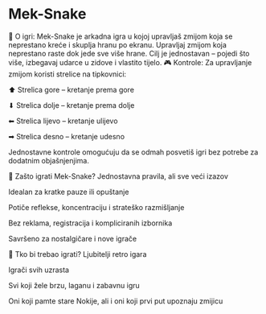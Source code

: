 # Mek-Snake

🐍 O igri:
Mek-Snake je arkadna igra u kojoj upravljaš zmijom koja se neprestano kreće i skuplja hranu po ekranu. Upravljaj zmijom koja neprestano raste dok jede sve više hrane. Cilj je jednostavan – pojedi što više, izbegavaj udarce u zidove i vlastito tijelo.
🎮 Kontrole:
Za upravljanje zmijom koristi strelice na tipkovnici:

⬆ Strelica gore – kretanje prema gore

⬇ Strelica dolje – kretanje prema dolje

⬅ Strelica lijevo – kretanje ulijevo

➡ Strelica desno – kretanje udesno

Jednostavne kontrole omogućuju da se odmah posvetiš igri bez potrebe za dodatnim objašnjenjima.

🧠 Zašto igrati Mek-Snake?
Jednostavna pravila, ali sve veći izazov

Idealan za kratke pauze ili opuštanje

Potiče reflekse, koncentraciju i strateško razmišljanje

Bez reklama, registracija i kompliciranih izbornika

Savršeno za nostalgičare i nove igrače

👾 Tko bi trebao igrati?
Ljubitelji retro igara

Igrači svih uzrasta

Svi koji žele brzu, laganu i zabavnu igru

Oni koji pamte stare Nokije, ali i oni koji prvi put upoznaju zmijicu

